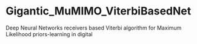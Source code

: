 # Gigantic_MuMIMO_ViterbiBasedNet
Deep Neural Networks receivers based Viterbi algorithm for Maximum Likelihood priors-learning in digital 
